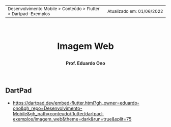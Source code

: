 <table>
<tr>
<td align="left" width="8000">
  <small>Desenvolvimento Mobile > Conteúdo > Flutter > Dartpad-Exemplos</small>
</td>
<td align="right">
  <small>Atualizado&nbsp;em:&nbsp;01/06/2022</small>
</td>
</tr>
</table>

<br>

<h1 align="center">

Imagem Web

</h1>

<h4 align="center">
Prof. Eduardo Ono
</h4>

<br>

## DartPad

* https://dartpad.dev/embed-flutter.html?gh_owner=eduardo-ono&gh_repo=Desenvolvimento-Mobile&gh_path=conteudo/flutter/dartpad-exemplos/imagem_web&theme=dark&run=true&split=75

<br>
